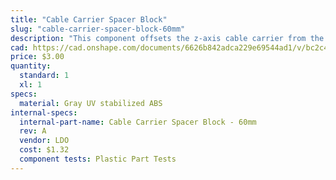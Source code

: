 ```yaml
---
title: "Cable Carrier Spacer Block"
slug: "cable-carrier-spacer-block-60mm"
description: "This component offsets the z-axis cable carrier from the cross-slide plate."
cad: https://cad.onshape.com/documents/6626b842adca229e69544ad1/v/bc2c49ac1a57d66286459079/e/2abb767152f872daa307b7fe
price: $3.00
quantity:
  standard: 1
  xl: 1
specs:
  material: Gray UV stabilized ABS
internal-specs:
  internal-part-name: Cable Carrier Spacer Block - 60mm
  rev: A
  vendor: LDO
  cost: $1.32
  component tests: Plastic Part Tests
---
```

